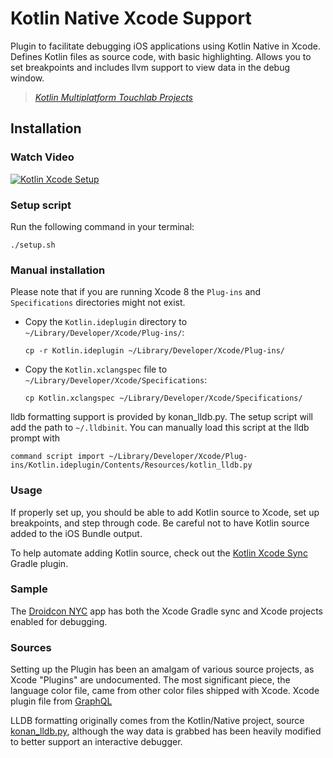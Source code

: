 # Kotlin Native Xcode Support

Plugin to facilitate debugging iOS applications using Kotlin Native in Xcode.
Defines Kotlin files as source code, with basic highlighting. Allows you to
set breakpoints and includes llvm support to view data in the debug window.

> *[Kotlin Multiplatform Touchlab Projects](https://github.com/search?q=topic%3Akotlin-multiplatform+org%3Atouchlab&type=Repositories)*

## Installation

### Watch Video

[![Kotlin Xcode Setup](https://img.youtube.com/vi/CqzSyWI_esY/0.jpg)](https://www.youtube.com/watch?v=CqzSyWI_esY)

### Setup script

Run the following command in your terminal:

```
./setup.sh
```

### Manual installation

Please note that if you are running Xcode 8 the `Plug-ins` and `Specifications` directories might not exist.

- Copy the `Kotlin.ideplugin` directory to `~/Library/Developer/Xcode/Plug-ins/`:

	```
	cp -r Kotlin.ideplugin ~/Library/Developer/Xcode/Plug-ins/
	```
- Copy the `Kotlin.xclangspec` file to `~/Library/Developer/Xcode/Specifications`:

	```
	cp Kotlin.xclangspec ~/Library/Developer/Xcode/Specifications/
	```

lldb formatting support is provided by konan_lldb.py. The setup script will add
the path to `~/.lldbinit`. You can manually load this script at the lldb prompt
with

```
command script import ~/Library/Developer/Xcode/Plug-ins/Kotlin.ideplugin/Contents/Resources/kotlin_lldb.py
```

### Usage

If properly set up, you should be able to add Kotlin source to Xcode, set up breakpoints, and step through code.
Be careful not to have Kotlin source added to the iOS Bundle output.

To help automate adding Kotlin source, check out the [Kotlin Xcode Sync](https://github.com/touchlab/KotlinXcodeSync) Gradle plugin.

### Sample

The [Droidcon NYC](https://github.com/touchlab/DroidconKotlin/) app has both the Xcode Gradle sync and Xcode projects enabled for debugging.

### Sources

Setting up the Plugin has been an amalgam of various source projects, as Xcode "Plugins"
are undocumented. The most significant piece, the language color file, came from other color 
files shipped with Xcode. Xcode plugin file from [GraphQL](https://github.com/apollographql/xcode-graphql/blob/master/GraphQL.ideplugin/Contents/Resources/GraphQL.xcplugindata)

LLDB formatting originally comes from the Kotlin/Native project, source [konan_lldb.py](https://github.com/JetBrains/kotlin-native/blob/dbb162a4b523071f31913e888e212df344a1b61e/llvmDebugInfoC/src/scripts/konan_lldb.py), although the way data is grabbed has been heavily modified to better
support an interactive debugger.

